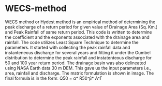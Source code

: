 # WECS-method
WECS method or Hydest method is an empirical method of determining the peak discharge of a return period for given value of Drainage Area (Sq. Km.) and Peak Rainfall of same return period. This code is written to determine the coefficient and the exponents associated with the drainage area and rainfall. 
The code utilizes Least Square Technique to determine the parameters. 
It started with collecting the peak rainfall data and instanteneous discharge for several years and fitting it under the Gumbel distribution to determine the peak rainfall and instatenteous discharge for 50 and 100 year return period. The drainage basin was also delineated using NASA Earth data 30 m DEM.
This gave us the input parameters i.e., area, rainfall and discharge. 
The matrix formulation is shown in image. The final formula is in the form:
Q50 = α* R50^β* A^Γ


